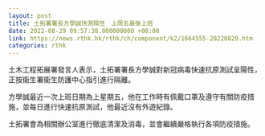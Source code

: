 ```yaml
---
layout: post
title: 土拓署署長方學誠快測陽性　上周五最後上班
date: 2022-08-29 09:57:38.000000000 +08:00
link: https://news.rthk.hk/rthk/ch/component/k2/1664555-20220829.htm
categories: rthk
---
```


土木工程拓展署發言人表示，土拓署署長方學誠對新冠病毒快速抗原測試呈陽性，正按衞生署衞生防護中心指引進行隔離。
 
方學誠最近一次上班日期為上星期五，他在工作時有佩戴口罩及遵守有關防疫措施，並每日進行快速抗原測試，他最近沒有外遊紀錄。

土拓署會為相關辦公室進行徹底清潔及消毒，並會繼續嚴格執行各項防疫措施。
